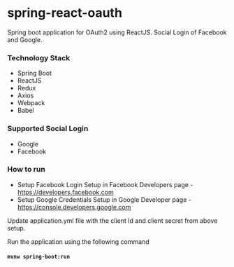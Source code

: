 # spring-react-oauth
Spring boot application for OAuth2 using ReactJS. Social Login of Facebook and Google.

### Technology Stack
* Spring Boot
* ReactJS
* Redux
* Axios
* Webpack
* Babel

### Supported Social Login
* Google
* Facebook

### How to run
* Setup Facebook Login Setup in Facebook Developers page - https://developers.facebook.com
* Setup Google Credentials Setup in Google Developer page - https://console.developers.google.com

Update application.yml file with the client Id and client secret from above setup.

Run the application using the following command
#### `mvnw spring-boot:run`

